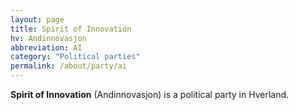 ```yaml
---
layout: page
title: Spirit of Innovation
hv: Andinnovasjon
abbreviation: AI
category: "Political parties"
permalink: /about/party/ai
---
```


**Spirit of Innovation** (Andinnovasjon) is a political party in Hverland.
